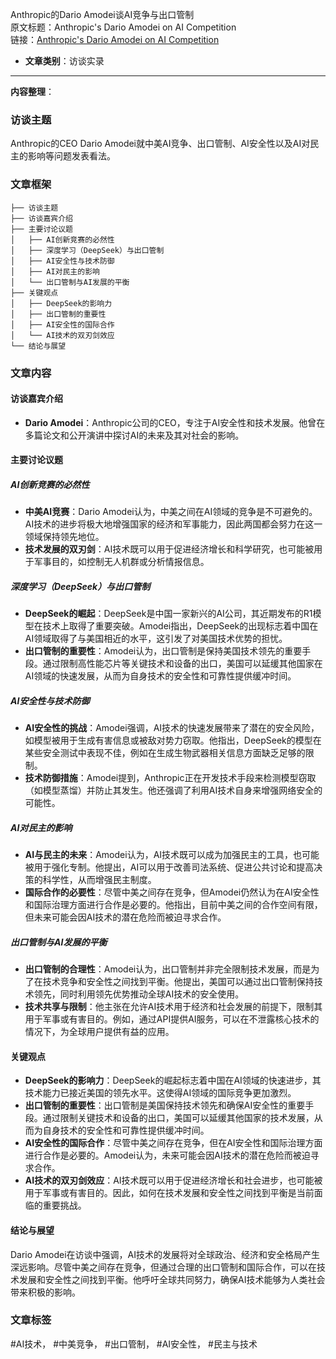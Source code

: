 Anthropic的Dario Amodei谈AI竞争与出口管制  
  原文标题：Anthropic's Dario Amodei on AI Competition  
  链接：[Anthropic's Dario Amodei on AI Competition](https://www.chinatalk.media/p/anthropics-dario-amodei-on-ai-competition)  

- **文章类别**：访谈实录  

---

**内容整理**：

### 访谈主题
Anthropic的CEO Dario Amodei就中美AI竞争、出口管制、AI安全性以及AI对民主的影响等问题发表看法。

### 文章框架
```
├── 访谈主题
├── 访谈嘉宾介绍
├── 主要讨论议题
│   ├── AI创新竞赛的必然性
│   ├── 深度学习（DeepSeek）与出口管制
│   ├── AI安全性与技术防御
│   ├── AI对民主的影响
│   └── 出口管制与AI发展的平衡
├── 关键观点
│   ├── DeepSeek的影响力
│   ├── 出口管制的重要性
│   ├── AI安全性的国际合作
│   └── AI技术的双刃剑效应
└── 结论与展望
```

### 文章内容

#### 访谈嘉宾介绍
- **Dario Amodei**：Anthropic公司的CEO，专注于AI安全性和技术发展。他曾在多篇论文和公开演讲中探讨AI的未来及其对社会的影响。

#### 主要讨论议题

##### AI创新竞赛的必然性
- **中美AI竞赛**：Dario Amodei认为，中美之间在AI领域的竞争是不可避免的。AI技术的进步将极大地增强国家的经济和军事能力，因此两国都会努力在这一领域保持领先地位。
- **技术发展的双刃剑**：AI技术既可以用于促进经济增长和科学研究，也可能被用于军事目的，如控制无人机群或分析情报信息。

##### 深度学习（DeepSeek）与出口管制
- **DeepSeek的崛起**：DeepSeek是中国一家新兴的AI公司，其近期发布的R1模型在技术上取得了重要突破。Amodei指出，DeepSeek的出现标志着中国在AI领域取得了与美国相近的水平，这引发了对美国技术优势的担忧。
- **出口管制的重要性**：Amodei认为，出口管制是保持美国技术领先的重要手段。通过限制高性能芯片等关键技术和设备的出口，美国可以延缓其他国家在AI领域的快速发展，从而为自身技术的安全性和可靠性提供缓冲时间。

##### AI安全性与技术防御
- **AI安全性的挑战**：Amodei强调，AI技术的快速发展带来了潜在的安全风险，如模型被用于生成有害信息或被敌对势力窃取。他指出，DeepSeek的模型在某些安全测试中表现不佳，例如在生成生物武器相关信息方面缺乏足够的限制。
- **技术防御措施**：Amodei提到，Anthropic正在开发技术手段来检测模型窃取（如模型蒸馏）并防止其发生。他还强调了利用AI技术自身来增强网络安全的可能性。

##### AI对民主的影响
- **AI与民主的未来**：Amodei认为，AI技术既可以成为加强民主的工具，也可能被用于强化专制。他提出，AI可以用于改善司法系统、促进公共讨论和提高决策的科学性，从而增强民主制度。
- **国际合作的必要性**：尽管中美之间存在竞争，但Amodei仍然认为在AI安全性和国际治理方面进行合作是必要的。他指出，目前中美之间的合作空间有限，但未来可能会因AI技术的潜在危险而被迫寻求合作。

##### 出口管制与AI发展的平衡
- **出口管制的合理性**：Amodei认为，出口管制并非完全限制技术发展，而是为了在技术竞争和安全性之间找到平衡。他提出，美国可以通过出口管制保持技术领先，同时利用领先优势推动全球AI技术的安全使用。
- **技术共享与限制**：他主张在允许AI技术用于经济和社会发展的前提下，限制其用于军事或有害目的。例如，通过API提供AI服务，可以在不泄露核心技术的情况下，为全球用户提供有益的应用。

#### 关键观点
- **DeepSeek的影响力**：DeepSeek的崛起标志着中国在AI领域的快速进步，其技术能力已接近美国的领先水平。这使得AI领域的国际竞争更加激烈。
- **出口管制的重要性**：出口管制是美国保持技术领先和确保AI安全性的重要手段。通过限制关键技术和设备的出口，美国可以延缓其他国家的技术发展，从而为自身技术的安全性和可靠性提供缓冲时间。
- **AI安全性的国际合作**：尽管中美之间存在竞争，但在AI安全性和国际治理方面进行合作是必要的。Amodei认为，未来可能会因AI技术的潜在危险而被迫寻求合作。
- **AI技术的双刃剑效应**：AI技术既可以用于促进经济增长和社会进步，也可能被用于军事或有害目的。因此，如何在技术发展和安全性之间找到平衡是当前面临的重要挑战。

#### 结论与展望
Dario Amodei在访谈中强调，AI技术的发展将对全球政治、经济和安全格局产生深远影响。尽管中美之间存在竞争，但通过合理的出口管制和国际合作，可以在技术发展和安全性之间找到平衡。他呼吁全球共同努力，确保AI技术能够为人类社会带来积极的影响。

### 文章标签
#AI技术， #中美竞争， #出口管制， #AI安全性， #民主与技术
